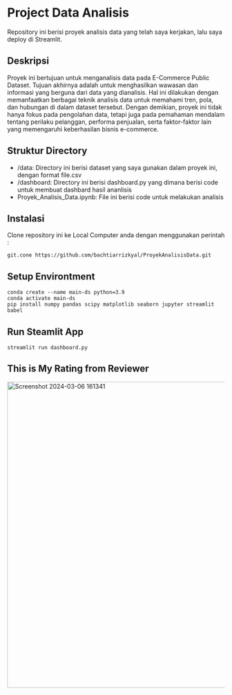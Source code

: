 # Project Data Analisis
Repository ini berisi proyek analisis data yang telah saya kerjakan, lalu saya deploy di Streamlit.
## Deskripsi
Proyek ini bertujuan untuk menganalisis data pada E-Commerce Public Dataset. Tujuan akhirnya adalah untuk menghasilkan wawasan dan informasi yang berguna dari data yang dianalisis. Hal ini dilakukan dengan memanfaatkan berbagai teknik analisis data untuk memahami tren, pola, dan hubungan di dalam dataset tersebut. Dengan demikian, proyek ini tidak hanya fokus pada pengolahan data, tetapi juga pada pemahaman mendalam tentang perilaku pelanggan, performa penjualan, serta faktor-faktor lain yang memengaruhi keberhasilan bisnis e-commerce.
## Struktur Directory
- /data: Directory ini berisi dataset yang saya gunakan dalam proyek ini, dengan format file.csv
- /dashboard: Directory ini berisi dashboard.py yang dimana berisi code untuk membuat dashbard hasil ananlisis
- Proyek_Analisis_Data.ipynb: File ini berisi code untuk melakukan analisis
## Instalasi
Clone repository ini ke Local Computer anda dengan menggunakan perintah :
```
git.cone https://github.com/bachtiarrizkyal/ProyekAnalisisData.git
```
## Setup Environtment
```
conda create --name main-ds python=3.9
conda activate main-ds
pip install numpy pandas scipy matplotlib seaborn jupyter streamlit babel
```
## Run Steamlit App
```
streamlit run dashboard.py
```
## This is My Rating from Reviewer
<img width="708" alt="Screenshot 2024-03-06 161341" src="https://github.com/bachtiarrizkyal/ProyekAnalisisData/assets/100037855/370755a1-11b3-4bb0-a57f-dcb1f4b084e3">

